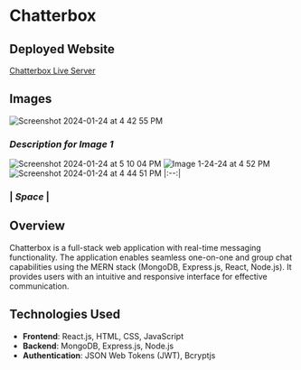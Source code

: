 # Chatterbox

## Deployed Website
[Chatterbox Live Server](https://chatterbox-rbhp.onrender.com)

## Images
![Screenshot 2024-01-24 at 4 42 55 PM](https://github.com/kwagley0/Chatterbox/assets/121137026/e142dbee-2c05-40c3-81a8-58d9cdb5ce46)
### *Description for Image 1*
![Screenshot 2024-01-24 at 5 10 04 PM](https://github.com/kwagley0/Chatterbox/assets/121137026/8e9948c3-77a5-4da6-baab-f5153510fe2b)
![Image 1-24-24 at 4 52 PM](https://github.com/kwagley0/Chatterbox/assets/121137026/112bbc1d-e922-4f65-b1c2-1d2936b7eb38)
![Screenshot 2024-01-24 at 4 44 51 PM](https://github.com/kwagley0/Chatterbox/assets/121137026/d9764951-420e-4b3b-83ee-0abc001f0b4b)
|:--:| 
### | *Space* |

## Overview

Chatterbox is a full-stack web application with real-time messaging functionality. The application enables seamless one-on-one and group chat capabilities using the MERN stack (MongoDB, Express.js, React, Node.js). It provides users with an intuitive and responsive interface for effective communication.

## Technologies Used

- **Frontend**: React.js, HTML, CSS, JavaScript
- **Backend**: MongoDB, Express.js, Node.js
- **Authentication**: JSON Web Tokens (JWT), Bcryptjs
